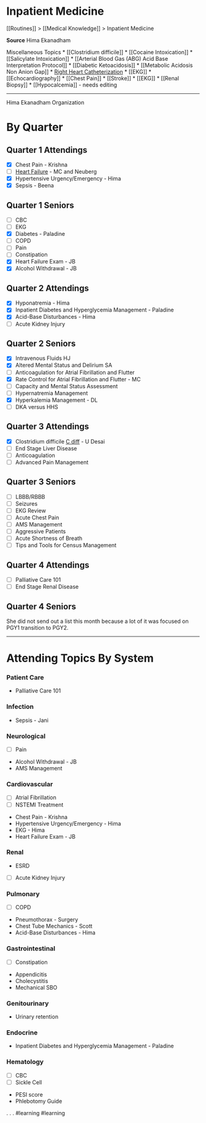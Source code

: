 # Inpatient Medicine
[[Routines]] > [[Medical Knowledge]] > Inpatient Medicine

**Source** Hima Ekanadham

Miscellaneous Topics
	* [[Clostridium difficile]]
	* [[Cocaine Intoxication]]
	* [[Salicylate Intoxication]]
	* [[Arterial Blood Gas (ABG) Acid Base Interpretation Protocol]]
	* [[Diabetic Ketoacidosis]]
	* [[Metabolic Acidosis Non Anion Gap]]
	* [Right Heart Catheterization](http://errolozdalga.com/medicine/pages/RightHeartCath.cr.6.11.10.html)
	* [[EKG]]
	* [[Echocardiography]]
	* [[Chest Pain]]
	* [[Stroke]]
	* [[EKG]]
	* [[Renal Biopsy]]
	* [[Hypocalcemia]]  - needs editing
- - - -
Hima Ekanadham Organization

# By Quarter
## Quarter 1 Attendings
- [x] Chest Pain - Krishna
- [ ] [Heart Failure](bear://x-callback-url/open-note?id=773CC81F-A65A-4B49-8627-6F05FC3C0307-10313-0000A4220BC8AA7B) - MC and Neuberg
- [x] Hypertensive Urgency/Emergency - Hima
- [x] Sepsis - Beena 

## Quarter 1 Seniors
- [ ] CBC
- [ ] EKG
- [x] Diabetes - Paladine
- [ ] COPD
- [ ] Pain
- [ ] Constipation
- [x] Heart Failure Exam - JB
- [x] Alcohol Withdrawal - JB

## Quarter 2 Attendings
- [x] Hyponatremia - Hima
- [x] Inpatient Diabetes and Hyperglycemia Management - Paladine
- [x] Acid-Base Disturbances - Hima
- [ ] Acute Kidney Injury

## Quarter 2 Seniors
- [x] Intravenous Fluids HJ
- [x] Altered Mental Status and Delirium SA
- [ ] Anticoagulation for Atrial Fibrillation and Flutter
- [x] Rate Control for Atrial Fibrillation and Flutter - MC
- [ ] Capacity and Mental Status Assessment
- [ ] Hypernatremia Management
- [x] Hyperkalemia Management - DL
- [ ] DKA versus HHS

## Quarter 3 Attendings
- [x] Clostridium difficile  [C diff](bear://x-callback-url/open-note?id=1B253464-35FE-4417-9F3D-96E5263B62C8-19650-00000582AB6FB3B1) - U Desai
- [ ] End Stage Liver Disease
- [ ] Anticoagulation
- [ ] Advanced Pain Management

## Quarter 3 Seniors
- [ ] LBBB/RBBB
- [ ] Seizures
- [ ] EKG Review
- [ ] Acute Chest Pain
- [ ] AMS Management
- [ ] Aggressive Patients
- [ ] Acute Shortness of Breath
- [ ] Tips and Tools for Census Management

## Quarter 4 Attendings
- [ ] Palliative Care 101
- [ ] End Stage Renal Disease

## Quarter 4 Seniors
She did not send out a list this month because a lot of it was focused on PGY1 transition to PGY2.


- - - -

# Attending Topics By System
### Patient Care
* Palliative Care 101

### Infection
* Sepsis - Jani

### Neurological
- [ ] Pain
* Alcohol Withdrawal - JB
* AMS Management

### Cardiovascular
- [ ] Atrial Fibrillation
- [ ] NSTEMI Treatment
* Chest Pain - Krishna
* Hypertensive Urgency/Emergency - Hima
* EKG - Hima
* Heart Failure Exam - JB

### Renal
* ESRD
- [ ] Acute Kidney Injury

### Pulmonary
- [ ] COPD
* Pneumothorax - Surgery
* Chest Tube Mechanics - Scott
* Acid-Base Disturbances - Hima

### Gastrointestinal
- [ ] Constipation
* Appendicitis
* Cholecystitis
* Mechanical SBO

### Genitourinary
* Urinary retention

### Endocrine
* Inpatient Diabetes and Hyperglycemia Management - Paladine

### Hematology
- [ ] CBC
- [ ] Sickle Cell
* PESI score
* Phlebotomy Guide

.
.
.
#learning
#learning


